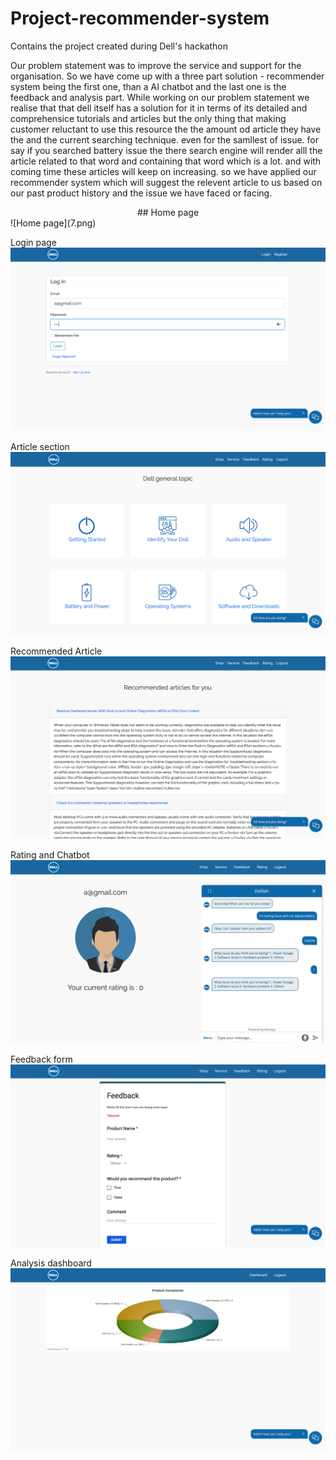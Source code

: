 # Project-recommender-system
Contains the project created during Dell's hackathon 

Our problem statement was to improve the service and support for the organisation. So we have come up with a three part solution - recommender system being the first one, than a AI chatbot and the last one is the feedback and analysis part. While working on our problem statement we realise that that dell itself has a solution for it in terms of its detailed and comprehensice tutorials and articles but the only thing that making customer reluctant to use this resource the the amount od article they have the and the current  searching technique. even for the samllest of issue. for say if you searched battery issue the there search engine will render alll the article related to that word and containing that word which is a lot. and with coming time these articles will keep on increasing. so we have applied our recommender system which will suggest the relevent article to us based on our past product history and the issue we have faced or facing.  

<center>## Home page</center>
![Home page](7.png)

Login page
![Login page](6.png)

Article section
![Browse Article](4.png)

Recommended Article 
![Recommended Article ](5.png)

Rating and Chatbot 
![Rating and Chatbot](3.png)

Feedback form
![Feedback form](2.png)

Analysis dashboard
![Analysis dashboard](1.png)

